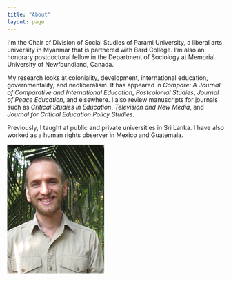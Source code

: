 ```yaml
---
title: "About"
layout: page
---
```


 I'm the Chair of Division of Social Studies of Parami University, a liberal arts university in Myanmar that is partnered with Bard College. I’m also an honorary postdoctoral fellow in the Department of Sociology at Memorial University of Newfoundland, Canada.

My research looks at coloniality, development, international education, governmentality, and neoliberalism. It has appeared in *Compare: A Journal of Comparative and International Education*, *Postcolonial Studies*, *Journal of Peace Education*, and elsewhere. I also review manuscripts for journals such as *Critical Studies in Education*, *Television and New Media*, and *Journal for Critical Education Policy Studies*.

Previously, I taught at public and private universities in Sri Lanka. I have also worked as a human rights observer in Mexico and Guatemala.


![DavidGolding.jpg](/assets/DavidGolding.JPG)
